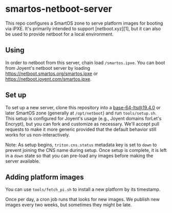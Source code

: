 # smartos-netboot-server

This repo configures a SmartOS zone to serve platform images for booting
via iPXE. It's primarily intended to support [netboot.xyz][1], but it can
also be used to provide netboot for a local environment.

## Using

In order to netboot from this server, chain load `/smartos.ipxe`. You can boot
from Joyent's netboot server by loading
<https://netboot.smartos.org/smartos.ipxe> or
<https://netboot.joyent.com/smartos.ipxe>.

## Set up

To set up a new server, clone this repository into a base-64-lts@19.4.0 or
later SmartOS zone (generally at `/opt/netboot`) and run `tools/setup.sh`.
This setup is configured for Joyent's usage (e.g., Joyent domains forLet's
Encrypt), but you can fork and customize as necessary. We'll accept pull
requests to make it more generic provided that the default behavior still
works for us non-interactively.

Note: As setup begins, `triton.cns.status` metadata key is set to `down`
to prevent joining the CNS name during setup. Once setup is complete, it is
left in a `down` state so that you can pre-load any images before making the
server available.

## Adding platform images

You can use `tools/fetch_pi.sh` to install a new platform by its timestamp.

Once per day, a cron job runs that looks for new images. We publish new images
every two weeks, but sometimes they might be late.
